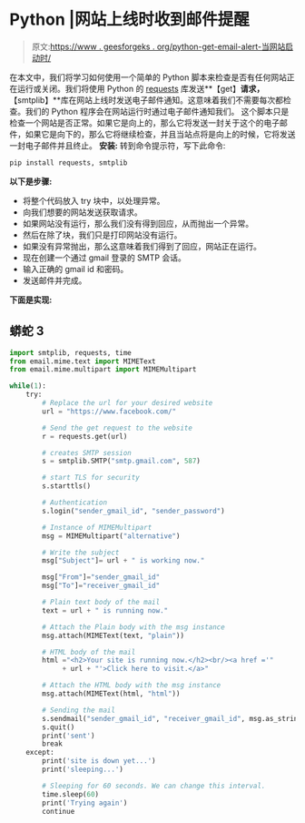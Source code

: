 # Python |网站上线时收到邮件提醒

> 原文:[https://www . geesforgeks . org/python-get-email-alert-当网站启动时/](https://www.geeksforgeeks.org/python-get-email-alert-when-the-website-is-up/)

在本文中，我们将学习如何使用一个简单的 Python 脚本来检查是否有任何网站正在运行或关闭。我们将使用 Python 的 [requests](https://www.geeksforgeeks.org/get-post-requests-using-python/) 库发送**【get】**请求，**【smtplib】**库在网站上线时发送电子邮件通知。这意味着我们不需要每次都检查。我们的 Python 程序会在网站运行时通过电子邮件通知我们。
这个脚本只是检查一个网站是否正常。如果它是向上的，那么它将发送一封关于这个的电子邮件，如果它是向下的，那么它将继续检查，并且当站点将是向上的时候，它将发送一封电子邮件并且终止。
**安装:**
转到命令提示符，写下此命令:

```py
pip install requests, smtplib

```

**以下是步骤:**

*   将整个代码放入 try 块中，以处理异常。
*   向我们想要的网站发送获取请求。
*   如果网站没有运行，那么我们没有得到回应，从而抛出一个异常。
*   然后在除了块，我们只是打印网站没有运行。
*   如果没有异常抛出，那么这意味着我们得到了回应，网站正在运行。
*   现在创建一个通过 gmail 登录的 SMTP 会话。
*   输入正确的 gmail id 和密码。
*   发送邮件并完成。

**下面是实现:**

## 蟒蛇 3

```py
import smtplib, requests, time
from email.mime.text import MIMEText
from email.mime.multipart import MIMEMultipart

while(1):
    try:
        # Replace the url for your desired website
        url = "https://www.facebook.com/"

        # Send the get request to the website
        r = requests.get(url)

        # creates SMTP session
        s = smtplib.SMTP("smtp.gmail.com", 587)

        # start TLS for security
        s.starttls()

        # Authentication
        s.login("sender_gmail_id", "sender_password")

        # Instance of MIMEMultipart
        msg = MIMEMultipart("alternative")

        # Write the subject
        msg["Subject"]= url + " is working now."

        msg["From"]="sender_gmail_id"
        msg["To"]="receiver_gmail_id"

        # Plain text body of the mail
        text = url + " is running now."

        # Attach the Plain body with the msg instance
        msg.attach(MIMEText(text, "plain"))

        # HTML body of the mail
        html ="<h2>Your site is running now.</h2><br/><a href ='"
             + url + "'>Click here to visit.</a>"

        # Attach the HTML body with the msg instance
        msg.attach(MIMEText(html, "html"))

        # Sending the mail
        s.sendmail("sender_gmail_id", "receiver_gmail_id", msg.as_string())
        s.quit()
        print('sent')
        break
    except:
        print('site is down yet...')
        print('sleeping...')

        # Sleeping for 60 seconds. We can change this interval.
        time.sleep(60)
        print('Trying again')
        continue
```